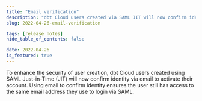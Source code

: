 ```yaml
---
title: "Email verification"
description: "dbt Cloud users created via SAML JIT will now confirm identity via email to activate their account."
slug: 2022-04-26-email-verification

tags: [release notes]
hide_table_of_contents: false

date: 2022-04-26
is_featured: true
---
```


To enhance the security of user creation, dbt Cloud users created using SAML Just-in-Time (JIT) will now confirm identity via email to activate their account. Using email to confirm identity ensures the user still has access to the same email address they use to login via SAML. 

